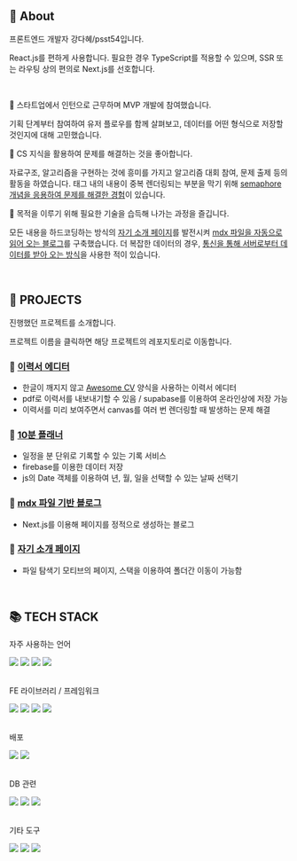 ## 🌊 About
프론트엔드 개발자 강다혜/psst54입니다.

React.js를 편하게 사용합니다. 필요한 경우 TypeScript를 적용할 수 있으며, SSR 또는 라우팅 상의 편의로 Next.js를 선호합니다.

<br />

🌊 스타트업에서 인턴으로 근무하며 MVP 개발에 참여했습니다.

기획 단계부터 참여하여 유저 플로우를 함께 살펴보고, 데이터를 어떤 형식으로 저장할 것인지에 대해 고민했습니다.

🌊 CS 지식을 활용하여 문제를 해결하는 것을 좋아합니다.

자료구조, 알고리즘을 구현하는 것에 흥미를 가지고 알고리즘 대회 참여, 문제 출제 등의 활동을 하였습니다. <canvas/> 태그 내의 내용이 중복 렌더링되는 부분을 막기 위해 [semaphore 개념을 응용하여 문제를 해결한 경험](https://github.com/psst54/resume-builder)이 있습니다.

🌊 목적을 이루기 위해 필요한 기술을 습득해 나가는 과정을 즐깁니다.

모든 내용을 하드코딩하는 방식의 [자기 소개 페이지](https://github.com/psst54/psst54_main_open)를 발전시켜 [mdx 파일을 자동으로 읽어 오는 블로그](https://github.com/psst54/psst54_blog_open)를 구축했습니다. 더 복잡한 데이터의 경우, [통신을 통해 서버로부터 데이터를 받아 오는 방식](https://github.com/psst54/time_tracker_open)을 사용한 적이 있습니다.

<br/>

## 📑 PROJECTS
진행했던 프로젝트를 소개합니다.

프로젝트 이름을 클릭하면 해당 프로젝트의 레포지토리로 이동합니다.

### 📌 [이력서 에디터](https://github.com/psst54/resume-builder)
- 한글이 깨지지 않고 [Awesome CV](https://github.com/posquit0/Awesome-CV) 양식을 사용하는 이력서 에디터
- pdf로 이력서를 내보내기할 수 있음 / supabase를 이용하여 온라인상에 저장 가능
- 이력서를 미리 보여주면서 canvas를 여러 번 렌더링할 때 발생하는 문제 해결

### 📌 [10분 플래너](https://github.com/psst54/time_tracker_open)

- 일정을 분 단위로 기록할 수 있는 기록 서비스
- firebase를 이용한 데이터 저장
- js의 Date 객체를 이용하여 년, 월, 일을 선택할 수 있는 날짜 선택기

### 📌 [mdx 파일 기반 블로그](https://github.com/psst54/psst54_blog_open)

- Next.js를 이용해 페이지를 정적으로 생성하는 블로그


### 📌 [자기 소개 페이지](https://github.com/psst54/psst54_main_open)

- 파일 탐색기 모티브의 페이지, 스택을 이용하여 폴더간 이동이 가능함

<br/>

## 📚 TECH STACK
자주 사용하는 언어
<div>
  <img src="https://img.shields.io/badge/c++-00599C?style=for-the-badge&logo=c%2B%2B&logoColor=white">
  <img src="https://img.shields.io/badge/JavaScript-F7DF1E?style=for-the-badge&logo=javascript&logoColor=black"/>
  <img src="https://img.shields.io/badge/TypeScript-3178C6?style=for-the-badge&logo=typescript&logoColor=white"/>
  <img src="https://img.shields.io/badge/python-3776AB?style=for-the-badge&logo=python&logoColor=white">
</div>

<br/>

FE 라이브러리 / 프레임워크
<div>
  <img src="https://img.shields.io/badge/React.js-61DAFB?style=for-the-badge&logo=React&logoColor=white"/>
  <img src="https://img.shields.io/badge/Next.js-000000?style=for-the-badge&logo=nextdotjs&logoColor=white"/>
  <img src="https://img.shields.io/badge/Redux-764ABC?style=for-the-badge&logo=redux&logoColor=white"/>
  <img src="https://img.shields.io/badge/Remix-000000?style=for-the-badge&logo=remix&logoColor=white"/>
</div>

<br/>

배포
<div>
  <img src="https://img.shields.io/badge/Cloudflare-F38020?style=for-the-badge&logo=cloudflare&logoColor=white"/>
  <img src="https://img.shields.io/badge/Vercel-000000?style=for-the-badge&logo=vercel&logoColor=white"/>
</div>

<br/>

DB 관련
<div>
  <img src="https://img.shields.io/badge/firebase-FFCA28?style=for-the-badge&logo=firebase&logoColor=black">
  <img src="https://img.shields.io/badge/Supabase-3FCF8E?style=for-the-badge&logo=supabase&logoColor=white"/>
  <img src="https://img.shields.io/badge/mysql-4479A1?style=for-the-badge&logo=mysql&logoColor=white">
</div>

<br/>

기타 도구
<div>
  <img src="https://img.shields.io/badge/Github-181717?style=for-the-badge&logo=github&logoColor=white"/>
  <img src="https://img.shields.io/badge/Figma-F24E1E?style=for-the-badge&logo=figma&logoColor=white">
  <img src="https://img.shields.io/badge/Adobe Photoshop-31A8FF?style=for-the-badge&logo=adobephotoshop&logoColor=white">
</div>
